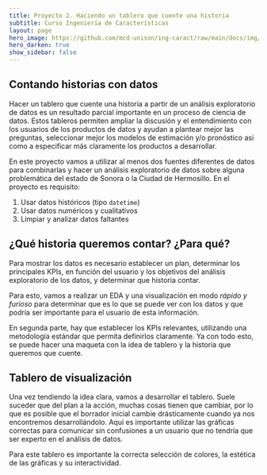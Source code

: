 ```yaml
---
title: Proyecto 2. Haciendo un tablero que cuente una historia
subtitle: Curso Ingeniería de Características
layout: page
hero_image: https://github.com/mcd-unison/ing-caract/raw/main/docs/img/dash-banner.png
hero_darken: true
show_sidebar: false
---
```


## Contando historias con datos

Hacer un tablero que cuente una historia a partir de un análisis exploratorio de datos es un resultado parcial importante en un proceso de ciencia de datos. Estos tableros permiten ampliar la discusión y el entendimiento con los usuarios de los productos de datos y ayudan a plantear mejor las preguntas, seleccionar mejor los modelos de estimación y/o pronóstico así como a especificar más claramente los productos a desarrollar.

En este proyecto vamos a utilizar al menos dos fuentes diferentes de datos para combinarlas y hacer un análisis exploratorio de datos sobre alguna problemática del estado de Sonora o la Ciudad de Hermosillo. En el proyecto es requisito:

1. Usar datos históricos (tipo `datetime`)
2. Usar datos numéricos y cualitativos
3. Limpiar y analizar datos faltantes


## ¿Qué historia queremos contar? ¿Para qué?

Para mostrar los datos es necesario establecer un plan, determinar los
principales KPIs, en función del usuario y los objetivos del análisis exploratorio de los datos, 
y determinar que historia contar. 

Para esto, vamos a realizar un EDA y una visualización en modo *rápido y furioso* para determinar que es lo que se puede ver con los datos y que podría ser importante para el usuario de esta información.

En segunda parte, hay que establecer los KPIs relevantes, utilizando una metodología estándar que permita definirlos claramente. Ya con todo esto, se puede hacer una maqueta con la idea de tablero y la historia que queremos que cuente.


## Tablero de visualización

Una vez tendiendo la idea clara, vamos a desarrollar el tablero. Suele suceder que del plan a la acción, muchas cosas tienen que cambiar, por lo que es posible que el borrador inicial cambie drásticamente cuando ya nos encontremos desarrollándolo. Aquí es importante utilizar las gráficas correctas para comunicar sin confusiones a un usuario que no tendría que ser experto en el análisis de datos. 

Para este tablero es importante la correcta selección de colores, la estética de las gráficas y su interactividad.